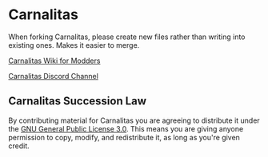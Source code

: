# Carnalitas

When forking Carnalitas, please create new files rather than writing into existing ones. Makes it easier to merge.

[Carnalitas Wiki for Modders](https://github.com/cherisong/Carnalitas/wiki)

[Carnalitas Discord Channel](https://discord.gg/fYWeGVd)

## Carnalitas Succession Law
By contributing material for Carnalitas you are agreeing to distribute it under the [GNU General Public License 3.0](https://www.gnu.org/licenses/gpl-3.0.en.html).
This means you are giving anyone permission to copy, modify, and redistribute it, as long as you're given credit.
